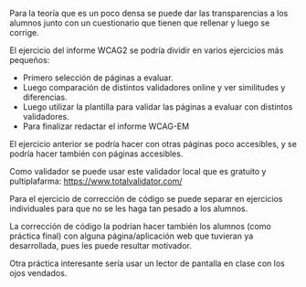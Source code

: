 Para la teoría que es un poco densa se puede dar las transparencias
a los alumnos junto con un cuestionario que tienen que rellenar y luego se corrige.

El ejercicio del informe WCAG2 se podría dividir en varios ejercicios más pequeños:
- Primero selección de páginas a evaluar.
- Luego comparación de distintos validadores online y ver similitudes y diferencias.
- Luego utilizar la plantilla para validar las páginas a evaluar con distintos validadores.
- Para finalizar redactar el informe WCAG-EM

El ejercicio anterior se podría hacer con otras páginas poco accesibles,
y se podría hacer también con páginas accesibles.

Como validador se puede usar este validador local que es gratuito y pultiplafarma:
<https://www.totalvalidator.com/>

Para el ejercicio de corrección de código se puede separar en ejercicios individuales
para que no se les haga tan pesado a los alumnos.

La corrección de código la podrían hacer también los alumnos (como práctica final)
con alguna página/aplicación web que tuvieran ya desarrollada,
pues les puede resultar motivador.

Otra práctica interesante sería usar un lector de pantalla en clase con los ojos vendados.
